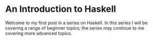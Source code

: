 # An Introduction to Haskell


Welcome to my first post in a series on Haskell. In this series I will be covering a range of beginner topics; the series may continue to me covering more advanced topics.

